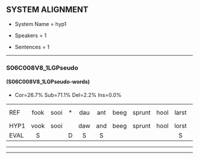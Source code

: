 
## SYSTEM ALIGNMENT

- System Name = hyp1

- Speakers = 1

- Sentences = 1

---

### S06C008V8_1LGPseudo

#### (S06C008V8_1LGPseudo-words)

- Cor=26.7%	Sub=71.1%	Del=2.2%	Ins=0.0%

|  |  |  |  |  |  |  |  |  |  |  |  |  |  |  |  |  |  |  |  |  |  |  |  |  |  |  |  |  |  |  |  |  |  |  |  |  |  |  |  |  |  |  |  |  |  |
|:--- |:---:|:---:|:---:|:---:|:---:|:---:|:---:|:---:|:---:|:---:|:---:|:---:|:---:|:---:|:---:|:---:|:---:|:---:|:---:|:---:|:---:|:---:|:---:|:---:|:---:|:---:|:---:|:---:|:---:|:---:|:---:|:---:|:---:|:---:|:---:|:---:|:---:|:---:|:---:|:---:|:---:|:---:|:---:|:---:|:---:|
| REF | fook | sooi | * | dau | ant | beeg | sprunt | hool | larst | vout | zwoei | fam | rachts | vaap | sprieuw | keng | swoers | doer | plirt | jien | blard | guul | * | hoekt | neeuw | * | noork | vid | zans | leum*(leun) | haans | spaai | * | sjalt | heik | sank | roen | frijk | eem | schard | grek | * | dron | snaaf | stuid |
| HYP1 | vook | sooi |  | daw | and | beeg | sprunt | hool | lorst | fout | zwoy | fan | racht | vap | spreew | keng | soers | dor | speerd | geen | blard | gil | a | hoekt | neel | noord | noork | vit | zand | le | hand | sprai | sa | sholt | hejk | sank | roen | frijk | één | schart | grek | door | droom | snaf | stuit |
| EVAL | S |  | D | S | S |  |  |  | S | S | S | S | S | S | S |  | S | S | S | S |  | S | S |  | S | S |  | S | S | S | S | S | S | S | S |  |  |  | S | S |  | S | S | S | S |
---

---
